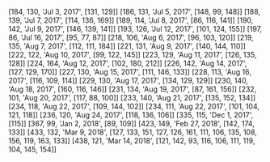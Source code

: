 [184, 130, 'Jul 3, 2017', [131, 129]]
[186, 131, 'Jul 5, 2017', [148, 99, 148]]
[188, 139, 'Jul 7, 2017', [114, 136, 169]]
[189, 114, 'Jul 8, 2017', [86, 116, 141]]
[190, 142, 'Jul 9, 2017', [146, 139, 141]]
[193, 126, 'Jul 12, 2017', [101, 124, 155]]
[197, 86, 'Jul 16, 2017', [95, 77, 87]]
[218, 106, 'Aug 6, 2017', [96, 103, 120]]
[219, 135, 'Aug 7, 2017', [112, 111, 184]]
[221, 131, 'Aug 9, 2017', [140, 144, 110]]
[222, 122, 'Aug 10, 2017', [99, 122, 145]]
[223, 129, 'Aug 11, 2017', [126, 135, 128]]
[224, 164, 'Aug 12, 2017', [102, 180, 212]]
[226, 142, 'Aug 14, 2017', [127, 129, 170]]
[227, 130, 'Aug 15, 2017', [111, 146, 133]]
[228, 113, 'Aug 16, 2017', [116, 109, 114]]
[229, 130, 'Aug 17, 2017', [134, 129, 129]]
[230, 140, 'Aug 18, 2017', [160, 116, 146]]
[231, 134, 'Aug 19, 2017', [87, 161, 156]]
[232, 101, 'Aug 20, 2017', [117, 88, 100]]
[233, 140, 'Aug 21, 2017', [135, 152, 134]]
[234, 118, 'Aug 22, 2017', [109, 144, 102]]
[234, 111, 'Aug 22, 2017', [101, 104, 121, 118]]
[236, 120, 'Aug 24, 2017', [118, 136, 106]]
[335, 115, 'Dec 1, 2017', [115]]
[367, 99, 'Jan 2, 2018', [89, 109]]
[423, 149, 'Feb 27, 2018', [142, 174, 133]]
[433, 132, 'Mar 9, 2018', [127, 133, 151, 127, 126, 161, 111, 106, 135, 108, 156, 119, 163, 133]]
[438, 121, 'Mar 14, 2018', [121, 142, 93, 116, 106, 111, 119, 104, 145, 154]]
